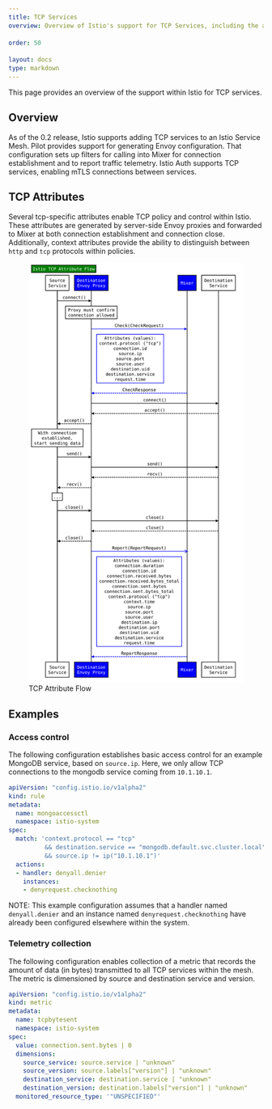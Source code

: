 ```yaml
---
title: TCP Services
overview: Overview of Istio's support for TCP Services, including the attributes available for policy and telemetry.
              
order: 50

layout: docs
type: markdown
---
```


This page provides an overview of the support within Istio for TCP services.

## Overview

As of the 0.2 release, Istio supports adding TCP services to an Istio Service
Mesh. Pilot provides support for generating Envoy configuration. That
configuration sets up filters for calling into Mixer for connection
establishment and to report traffic telemetry. Istio Auth supports TCP
services, enabling mTLS connections between services.

## TCP Attributes

Several tcp-specific attributes enable TCP policy and control within Istio.
These attributes are generated by server-side Envoy proxies and forwarded to
Mixer at both connection establishment and connection close. Additionally,
context attributes provide the ability to distinguish between `http` and `tcp`
protocols within policies.

<figure><img style="max-width:100%;" src="./img/tcp/istio-tcp-attribute-flow.svg" alt="Attribute Generation Flow for TCP Services in an Istio Mesh." title="TCP Attribute Flow" />
<figcaption>TCP Attribute Flow</figcaption></figure>

## Examples

### Access control

The following configuration establishes basic access control for an example
MongoDB service, based on `source.ip`. Here, we only allow TCP connections to
the mongodb service coming from `10.1.10.1`.

```yaml
apiVersion: "config.istio.io/v1alpha2"
kind: rule
metadata:
  name: mongoaccessctl
  namespace: istio-system
spec:
  match: 'context.protocol == "tcp" 
          && destination.service == "mongodb.default.svc.cluster.local"
          && source.ip != ip("10.1.10.1")'
  actions:
  - handler: denyall.denier
    instances:
    - denyrequest.checknothing
```

NOTE: This example configuration assumes that a handler named `denyall.denier`
and an instance named `denyrequest.checknothing` have already been configured
elsewhere within the system.

### Telemetry collection

The following configuration enables collection of a metric that records the
amount of data (in bytes) transmitted to all TCP services within the mesh. The
metric is dimensioned by source and destination service and version.

```yaml
apiVersion: "config.istio.io/v1alpha2"
kind: metric
metadata:
  name: tcpbytesent
  namespace: istio-system
spec:
  value: connection.sent.bytes | 0
  dimensions:
    source_service: source.service | "unknown"
    source_version: source.labels["version"] | "unknown"
    destination_service: destination.service | "unknown"
    destination_version: destination.labels["version"] | "unknown"
  monitored_resource_type: '"UNSPECIFIED"'
```
